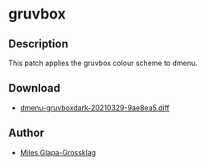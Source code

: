 gruvbox
=======

Description
-----------

This patch applies the gruvbox colour scheme to dmenu.

Download
--------
* [dmenu-gruvboxdark-20210329-9ae8ea5.diff](dmenu-gruvboxdark-20210329-9ae8ea5.diff)

Author
------
* [Miles Glapa-Grossklag](https://github.com/glapa-grossklag)
